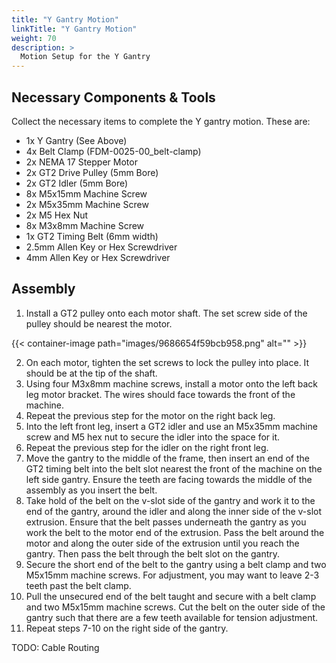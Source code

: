 ```yaml
---
title: "Y Gantry Motion"
linkTitle: "Y Gantry Motion"
weight: 70
description: >
  Motion Setup for the Y Gantry
---
```


## Necessary Components & Tools

Collect the necessary items to complete the Y gantry motion. These are:

* 1x Y Gantry (See Above)
* 4x Belt Clamp (FDM-0025-00_belt-clamp)
* 2x NEMA 17 Stepper Motor
* 2x GT2 Drive Pulley (5mm Bore)
* 2x GT2 Idler (5mm Bore)
* 8x M5x15mm Machine Screw
* 2x M5x35mm Machine Screw
* 2x M5 Hex Nut
* 8x M3x8mm Machine Screw
* 1x GT2 Timing Belt (6mm width)
* 2.5mm Allen Key or Hex Screwdriver
* 4mm Allen Key or Hex Screwdriver

## Assembly

1. Install a GT2 pulley onto each motor shaft. The set screw side of the pulley should be nearest the motor.

{{< container-image path="images/9686654f59bcb958.png" alt="" >}}

2. On each motor, tighten the set screws to lock the pulley into place. It should be at the tip of the shaft.
3. Using four M3x8mm machine screws, install a motor onto the left back leg motor bracket. The wires should face towards the front of the machine.
4. Repeat the previous step for the motor on the right back leg.
5. Into the left front leg, insert a GT2 idler and use an M5x35mm machine screw and M5 hex nut to secure the idler into the space for it.
6. Repeat the previous step for the idler on the right front leg.
7. Move the gantry to the middle of the frame, then insert an end of the GT2 timing belt into the belt slot nearest the front of the machine on the left side gantry. Ensure the teeth are facing towards the middle of the assembly as you insert the belt.
8. Take hold of the belt on the v-slot side of the gantry and work it to the end of the gantry, around the idler and along the inner side of the v-slot extrusion. Ensure that the belt passes underneath the gantry as you work the belt to the motor end of the extrusion. Pass the belt around the motor and along the outer side of the extrusion until you reach the gantry. Then pass the belt through the belt slot on the gantry.
9. Secure the short end of the belt to the gantry using a belt clamp and two M5x15mm machine screws. For adjustment, you may want to leave 2-3 teeth past the belt clamp.
10. Pull the unsecured end of the belt taught and secure with a belt clamp and two M5x15mm machine screws. Cut the belt on the outer side of the gantry such that there are a few teeth available for tension adjustment.
11. Repeat steps 7-10 on the right side of the gantry.

TODO: Cable Routing

